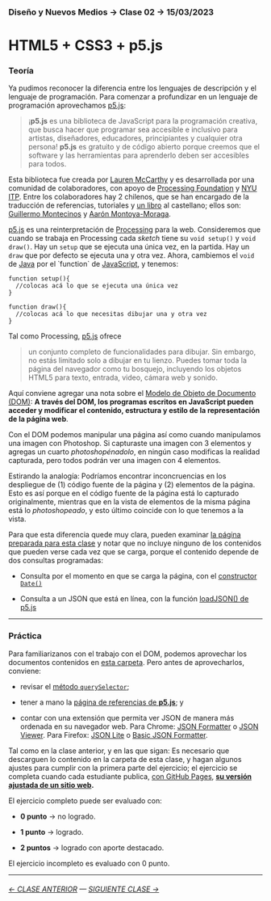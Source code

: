 ### Diseño y Nuevos Medios → Clase 02 → 15/03/2023

# HTML5 + CSS3 + p5.js

### Teoría

Ya pudimos reconocer la diferencia entre los lenguajes de descripción y el lenguaje de programación. Para comenzar a profundizar en un lenguaje de programación aprovechamos [p5.js](https://p5js.org/es/):

> ¡**p5.js** es una biblioteca de JavaScript para la programación creativa, que busca hacer que programar sea accesible e inclusivo para artistas, diseñadores, educadores, principiantes y cualquier otra persona! **p5.js** es gratuito y de código abierto porque creemos que el software y las herramientas para aprenderlo deben ser accesibles para todos.

Esta biblioteca fue creada por [Lauren McCarthy](http://lauren-mccarthy.com/) y es desarrollada por una comunidad de colaboradores, con apoyo de [Processing Foundation](https://processingfoundation.org/) y [NYU ITP](https://forms.tisch.nyu.edu/page/s/itp-landing). Entre los colaboradores hay 2 chilenos, que se han encargado de la traducción de referencias, tutoriales y [un libro](https://processingfoundation.press/product/introduccion-a-p5-js/) al castellano; ellos son: [Guillermo Montecinos](https://twitter.com/guillermolooped) y [Aarón Montoya-Moraga](https://twitter.com/montoyamoraga).

[p5.js](https://p5js.org/es/) es una reinterpretación de [Processing](https://processing.org/) para la web. Consideremos que cuando se trabaja en Processing cada *sketch* tiene su `void setup()` y `void draw()`. Hay un `setup` que se ejecuta una única vez, en la partida. Hay un `draw` que por defecto se ejecuta una y otra vez. Ahora, cambiemos el `void` de [Java](https://es.wikipedia.org/wiki/Java_(lenguaje_de_programaci%C3%B3n)) por el `function` de [JavaScript](https://es.wikipedia.org/wiki/JavaScript), y tenemos:

```
function setup(){
  //colocas acá lo que se ejecuta una única vez
}

function draw(){
  //colocas acá lo que necesitas dibujar una y otra vez
}
```

Tal como Processing, [p5.js](https://p5js.org/es/) ofrece

> un conjunto completo de funcionalidades para dibujar. Sin embargo, no estás limitado solo a dibujar en tu lienzo. Puedes tomar toda la página del navegador como tu bosquejo, incluyendo los objetos HTML5 para texto, entrada, video, cámara web y sonido.

Aquí conviene agregar una nota sobre el [Modelo de Objeto de Documento (DOM)](https://developer.mozilla.org/es/docs/Glossary/DOM): **A través del DOM, los programas escritos en JavaScript pueden acceder y modificar el contenido, estructura y estilo de la representación de la página web**.

Con el DOM podemos manipular una página así como cuando manipulamos una imagen con Photoshop. Si capturaste una imagen con 3 elementos y agregas un cuarto *photoshopénadolo*, en ningún caso modificas la realidad capturada, pero todos podrán ver una imagen con 4 elementos. 

Estirando la analogía: Podríamos encontrar inconcruencias en los despliegue de (1) código fuente de la página y (2) elementos de la página. Esto es así porque en el código fuente de la página está lo capturado originalmente, mientras que en la vista de elementos de la misma página está lo *photoshopeado*, y esto último coincide con lo que tenemos a la vista.

Para que esta diferencia quede muy clara, pueden examinar [la página preparada para esta clase](https://profesorfaco.github.io/dno037-2023/clase-02/) y notar que no incluye ninguno de los contenidos que pueden verse cada vez que se carga, porque el contenido depende de dos consultas programadas:

- Consulta por el momento en que se carga la página, con el [constructor `Date()`](https://developer.mozilla.org/es/docs/Web/JavaScript/Referencia/Objetos_globales/Date)

- Consulta a un JSON que está en línea, con la función [loadJSON() de p5.js](https://p5js.org/es/reference/#/p5/loadJSON)

- - - - - - - - - - - - -

### Práctica

Para familiarizanos con el trabajo con el DOM, podemos aprovechar los documentos contenidos en [esta carpeta](https://github.com/profesorfaco/dno037-2023/blob/main/clase-02). Pero antes de aprovecharlos, conviene:

- revisar el [método `querySelector`](https://developer.mozilla.org/es/docs/Web/API/Element/querySelector);

- tener a mano la [página de referencias de **p5.js**](https://p5js.org/es/reference/); y

- contar con una extensión que permita ver JSON de manera más ordenada en su navegador web. Para Chrome: [JSON Formatter](https://chrome.google.com/webstore/detail/json-formatter/mhimpmpmffogbmmkmajibklelopddmjf?hl=es) o [JSON Viewer](https://chrome.google.com/webstore/detail/json-viewer/gbmdgpbipfallnflgajpaliibnhdgobh?hl=es). Para Firefox: [JSON Lite](https://addons.mozilla.org/es/firefox/addon/json-lite/) o [Basic JSON Formatter](https://addons.mozilla.org/es/firefox/addon/basic-json-formatter/).

Tal como en la clase anterior, y en las que sigan: Es necesario que descarguen lo contenido en la carpeta de esta clase, y hagan algunos ajustes para cumplir con la primera parte del ejercicio; el ejercicio se completa cuando cada estudiante publica, [con GitHub Pages](https://docs.github.com/es/free-pro-team@latest/github/working-with-github-pages/configuring-a-publishing-source-for-your-github-pages-site), **[su versión ajustada de un sitio web](https://profesorfaco.github.io/dno037-2023/clase-02).**

El ejercicio completo puede ser evaluado con:

- **0 punto** → no logrado.

- **1 punto** → logrado.

- **2 puntos** → logrado con aporte destacado.

El ejercicio incompleto es evaluado con 0 punto.

- - - - - - - 

###### [← CLASE ANTERIOR](https://github.com/profesorfaco/dno037-2023/tree/main/clase-01) — [SIGUIENTE CLASE →](https://github.com/profesorfaco/dno037-2023/tree/main/clase-03)

